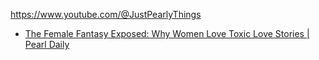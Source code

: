 https://www.youtube.com/@JustPearlyThings

- [The Female Fantasy Exposed: Why Women Love Toxic Love Stories | Pearl Daily](https://youtu.be/y5L_Y6m05Ps)
